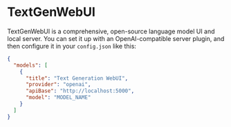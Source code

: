 # TextGenWebUI

TextGenWebUI is a comprehensive, open-source language model UI and local server. You can set it up with an OpenAI-compatible server plugin, and then configure it in your `config.json` like this:

```json title="~/.pearai/config.json"
{
  "models": [
    {
      "title": "Text Generation WebUI",
      "provider": "openai",
      "apiBase": "http://localhost:5000",
      "model": "MODEL_NAME"
    }
  ]
}
```

